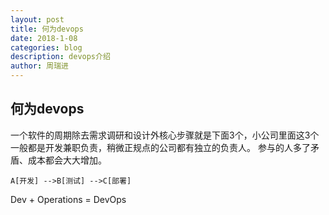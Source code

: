 ```yaml
---
layout: post
title: 何为devops
date: 2018-1-08
categories: blog
description: devops介绍
author: 周瑞进
---
```


## 何为devops
一个软件的周期除去需求调研和设计外核心步骤就是下面3个，小公司里面这3个一般都是开发兼职负责，稍微正规点的公司都有独立的负责人。
参与的人多了矛盾、成本都会大大增加。

```graph LR
A[开发] -->B[测试] -->C[部署] 
``` 

Dev + Operations = DevOps











